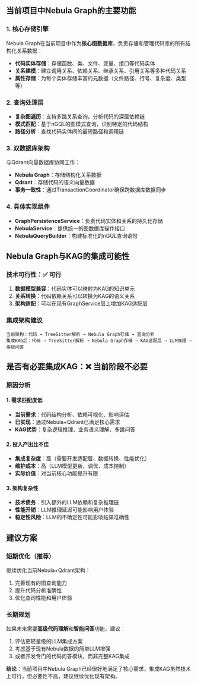 ## 当前项目中Nebula Graph的主要功能

### 1. 核心存储引擎
Nebula Graph在当前项目中作为**核心图数据库**，负责存储和管理代码库的所有结构化关系数据：

- **代码实体存储**：存储函数、类、文件、变量、接口等代码实体
- **关系建模**：建立调用关系、依赖关系、继承关系、引用关系等多种代码关系
- **属性存储**：为每个实体存储丰富的元数据（文件路径、行号、复杂度、类型等）

### 2. 查询处理层
- **复杂图遍历**：支持多跳关系查询，分析代码的深层依赖链
- **模式匹配**：基于nGQL的图模式查询，识别特定的代码结构
- **路径分析**：查找代码实体间的最短路径和调用链

### 3. 双数据库架构
与Qdrant向量数据库协同工作：
- **Nebula Graph**：存储结构化关系数据
- **Qdrant**：存储代码的语义向量数据
- **事务一致性**：通过TransactionCoordinator确保跨数据库数据同步

### 4. 具体实现组件
- **GraphPersistenceService**：负责代码实体和关系的持久化存储
- **NebulaService**：提供统一的图数据库操作接口
- **NebulaQueryBuilder**：构建标准化的nGQL查询语句

## Nebula Graph与KAG的集成可能性

### 技术可行性：✅ **可行**
1. **数据模型兼容**：代码实体可以映射为KAG的知识单元
2. **关系转换**：代码依赖关系可以转换为KAG的语义关系
3. **架构适配**：可以在现有GraphService层上增加KAG适配层

### 集成架构建议
```
当前架构：代码 → TreeSitter解析 → Nebula Graph存储 → 查询分析
集成KAG后：代码 → TreeSitter解析 → Nebula Graph存储 → KAG适配层 → LLM推理 → 高级问答
```

## 是否有必要集成KAG：❌ **当前阶段不必要**

### 原因分析

#### 1. 需求匹配度低
- **当前需求**：代码结构分析、依赖可视化、影响评估
- **已实现**：通过Nebula+Qdrant已满足核心需求
- **KAG优势**：复杂逻辑推理、业务语义理解、多跳问答

#### 2. 投入产出比不佳
- **集成复杂度**：高（需要开发适配层、数据转换、性能优化）
- **维护成本**：高（LLM模型更新、调优、成本控制）
- **实际价值**：对当前核心功能提升有限

#### 3. 架构复杂性
- **技术债务**：引入额外的LLM依赖和复杂推理链
- **性能开销**：LLM推理延迟可能影响用户体验
- **稳定性风险**：LLM的不确定性可能影响结果准确性

## 建议方案

### 短期优化（推荐）
继续优化当前Nebula+Qdrant架构：
1. 完善现有的图查询能力
2. 提升代码分析准确性
3. 优化查询性能和用户体验

### 长期规划
如果未来需要**高级代码理解**和**智能问答**功能，建议：
1. 评估更轻量级的LLM集成方案
2. 考虑基于现有Nebula数据的简单LLM增强
3. 或者开发专门的代码问答模块，而非完整KAG集成

**结论**：当前项目中Nebula Graph已经很好地满足了核心需求，集成KAG虽然技术上可行，但必要性不高，建议继续优化现有架构。
        